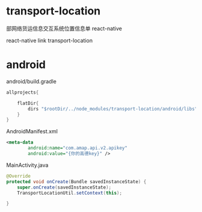 # transport-location
部网络货运信息交互系统位置信息单 react-native

react-native link transport-location
# android
android/build.gradle

``` java
allprojects{

    flatDir{
        dirs "$rootDir/../node_modules/transport-location/android/libs"
    }
}
```

AndroidManifest.xml
``` xml
<meta-data
        android:name="com.amap.api.v2.apikey"
        android:value="{你的高德key}" />
```

MainActivity.java
``` java
@Override
protected void onCreate(Bundle savedInstanceState) {
    super.onCreate(savedInstanceState);
    TransportLocationUtil.setContext(this);

}
```
